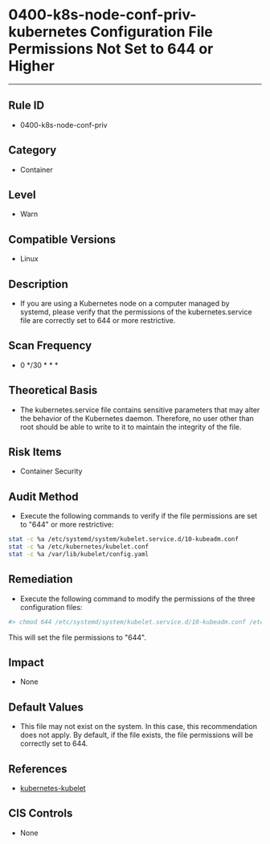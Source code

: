 # 0400-k8s-node-conf-priv-kubernetes Configuration File Permissions Not Set to 644 or Higher
---

## Rule ID

- 0400-k8s-node-conf-priv


## Category

- Container


## Level

- Warn


## Compatible Versions

- Linux


## Description

- If you are using a Kubernetes node on a computer managed by systemd, please verify that the permissions of the kubernetes.service file are correctly set to 644 or more restrictive.


## Scan Frequency

- 0 */30 * * *


## Theoretical Basis

- The kubernetes.service file contains sensitive parameters that may alter the behavior of the Kubernetes daemon. Therefore, no user other than root should be able to write to it to maintain the integrity of the file.


## Risk Items

- Container Security


## Audit Method

- Execute the following commands to verify if the file permissions are set to "644" or more restrictive:

```bash
stat -c %a /etc/systemd/system/kubelet.service.d/10-kubeadm.conf
stat -c %a /etc/kubernetes/kubelet.conf
stat -c %a /var/lib/kubelet/config.yaml
```


## Remediation

- Execute the following command to modify the permissions of the three configuration files:
```bash
#> chmod 644 /etc/systemd/system/kubelet.service.d/10-kubeadm.conf /etc/kubernetes/kubelet.conf /var/lib/kubelet/config.yaml
```
This will set the file permissions to "644".


## Impact

- None


## Default Values

- This file may not exist on the system. In this case, this recommendation does not apply. By default, if the file exists, the file permissions will be correctly set to 644.


## References

- [kubernetes-kubelet](https://kubernetes.io/docs/admin/kubelet/)


## CIS Controls

- None